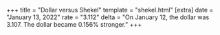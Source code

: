 +++
title = "Dollar versus Shekel"
template = "shekel.html"
[extra]
date = "January 13, 2022"
rate = "3.112"
delta = "On January 12, the dollar was 3.107. The dollar became 0.156% stronger."
+++
